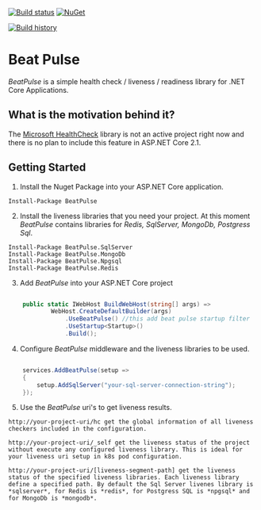 [![Build status](https://ci.appveyor.com/api/projects/status/fqcak0q6q83f730c?svg=true)](https://ci.appveyor.com/project/Xabaril/beatpulse) [![NuGet](https://img.shields.io/nuget/v/BeatPulse.svg)](https://www.nuget.org/packages/BeatPulse/)

[![Build history](https://buildstats.info/appveyor/chart/xabaril/beatpulse)](https://ci.appveyor.com/project/beatpulse/ci-buildstats/history)

# Beat Pulse

*BeatPulse* is a simple health check /  liveness / readiness library for .NET Core Applications.


## What is the motivation behind it?

The [Microsoft HealthCheck](https://github.com/dotnet-architecture/HealthChecks) library is not an active project right now and there is no plan to include this feature in ASP.NET Core 2.1.

## Getting Started

1. Install the Nuget Package into your ASP.NET Core application.

```
Install-Package BeatPulse
```

2. Install the liveness libraries that you need your project. At this moment *BeatPulse* contains libraries for *Redis, SqlServer, MongoDb, Postgress Sql*.

```
Install-Package BeatPulse.SqlServer
Install-Package BeatPulse.MongoDb
Install-Package BeatPulse.Npgsql
Install-Package BeatPulse.Redis
```

3. Add *BeatPulse* into your ASP.NET Core project

``` csharp

    public static IWebHost BuildWebHost(string[] args) =>
            WebHost.CreateDefaultBuilder(args)
                .UseBeatPulse() //this add beat pulse startup filter
                .UseStartup<Startup>()
                .Build();
```

4. Configure *BeatPulse* middleware and the liveness libraries to be used.

``` csharp

    services.AddBeatPulse(setup =>
    {
        setup.AddSqlServer("your-sql-server-connection-string");
    });
```

5. Use the *BeatPulse* uri's to get liveness results.

```
http://your-project-uri/hc get the global information of all liveness checkers included in the configuration.

http://your-project-uri/_self get the liveness status of the project without execute any configured liveness library. This is ideal for your liveness uri setup in k8s pod configuration.

http://your-project-uri/[liveness-segment-path] get the liveness status of the specified liveness libraries. Each liveness library define a specified path. By default the Sql Server livenes library is *sqlserver*, for Redis is *redis*, for Postgress SQL is *npgsql* and for MongoDb is *mongodb*.
```